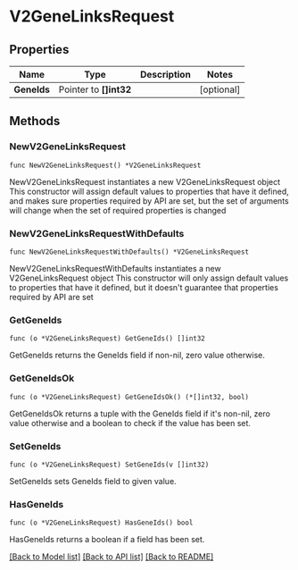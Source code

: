 # V2GeneLinksRequest

## Properties

Name | Type | Description | Notes
------------ | ------------- | ------------- | -------------
**GeneIds** | Pointer to **[]int32** |  | [optional] 

## Methods

### NewV2GeneLinksRequest

`func NewV2GeneLinksRequest() *V2GeneLinksRequest`

NewV2GeneLinksRequest instantiates a new V2GeneLinksRequest object
This constructor will assign default values to properties that have it defined,
and makes sure properties required by API are set, but the set of arguments
will change when the set of required properties is changed

### NewV2GeneLinksRequestWithDefaults

`func NewV2GeneLinksRequestWithDefaults() *V2GeneLinksRequest`

NewV2GeneLinksRequestWithDefaults instantiates a new V2GeneLinksRequest object
This constructor will only assign default values to properties that have it defined,
but it doesn't guarantee that properties required by API are set

### GetGeneIds

`func (o *V2GeneLinksRequest) GetGeneIds() []int32`

GetGeneIds returns the GeneIds field if non-nil, zero value otherwise.

### GetGeneIdsOk

`func (o *V2GeneLinksRequest) GetGeneIdsOk() (*[]int32, bool)`

GetGeneIdsOk returns a tuple with the GeneIds field if it's non-nil, zero value otherwise
and a boolean to check if the value has been set.

### SetGeneIds

`func (o *V2GeneLinksRequest) SetGeneIds(v []int32)`

SetGeneIds sets GeneIds field to given value.

### HasGeneIds

`func (o *V2GeneLinksRequest) HasGeneIds() bool`

HasGeneIds returns a boolean if a field has been set.


[[Back to Model list]](../README.md#documentation-for-models) [[Back to API list]](../README.md#documentation-for-api-endpoints) [[Back to README]](../README.md)


